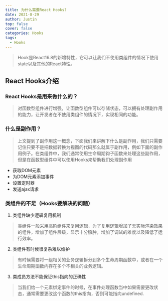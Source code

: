 ```yaml
---
title: 为什么需要React Hooks?
date: 2021-8-29
author: Justin
top: false
cover: false
categories: Hooks
tags:
  - Hooks
---
```

>Hook是React16.8的新增特性，它可以让我们不使用类组件的情况下使用state以及其他的React特性。

## React Hooks介绍
### React Hooks是用来做什么的？
>对函数型组件进行增强，让函数型组件可以存储状态，可以拥有处理副作用的能力，让开发者在不使用类组件的情况下，实现相同的功能。

### 什么是副作用？
>上文提到了副作用这一概念，下面我们来讲解下什么是副作用，我们只需要记住只要不是把数据转换为视图的代码那么就属于副作用，例如下面的副作用例子。在类组件中，我们通常使用生命周期钩子函数来处理这些副作用，但是在函数型组件中可以使用Hooks来帮助我们处理副作用
* 获取DOM元素
* 为DOM元素添加事件
* 设置定时器
* 发送ajax请求

### 类组件的不足（Hooks要解决的问题）
1. 类组件缺少逻辑复用机制
>类组件一般采用高阶组件来复用逻辑，为了复用逻辑增加了无实际渲染效果的组件，增加了组件层级，显示十分臃肿，增加了调试的难度以及降低了运行效率。

2. 类组件有时候很复杂难以维护
>有时候需要将一组相关的业务逻辑拆分到多个生命周期函数中，或者在一个生命周期函数内存在多个不相关的业务逻辑。

3. 类成员方法不能保证this指向的正确性
>当我们给一个元素绑定事件的时候，在事件处理函数当中如果需要更改状态，通常需要更改这个函数的this指向，否则可能指向undefined.



